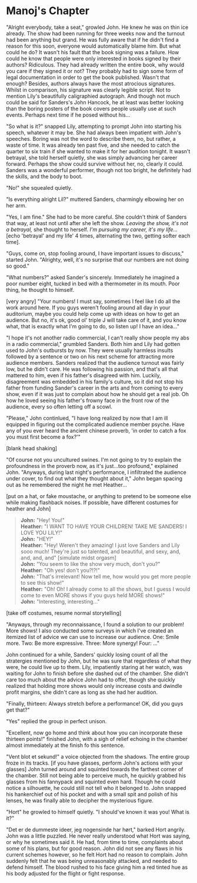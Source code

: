 Manoj's Chapter
===============

"Alright everybody, take a seat," growled John.  He knew he was on thin ice already.  The show had been running for three weeks now and the turnout had been anything but grand.  He was fully aware that if he didn't find a reason for this soon, everyone would automatically blame him.  But what could he do?  It wasn't his fault that the book signing was a failure.  How could he know that people were only interested in books signed by their authors?  Ridiculous.  They had already written the entire book, why would you care if they signed it or not?  They probably had to sign some form of legal documentation in order to get the book published.  Wasn't that enough?  Besides, authors always have the most atrocious signatures.  Whilst in comparison, his signature was clearly legible script.  Not to mention Lily's beautifully caligraphied autograph.  And though not much could be said for Sanders's John Hancock, he at least was better looking than the boring posters of the book covers people usually use at such events.  Perhaps next time if he posed without his...

"So what is it?" snapped Lily, attempting to prompt John into starting his speech, whatever it may be.  She had always been impatient with John's speeches.  Boring was not the word to describe them, no, but rather, a waste of time.  It was already ten past five, and she needed to catch the quarter to six train if she wanted to make it for her audition tonight.  It wasn't betrayal, she told herself quietly, she was simply advancing her career forward.  Perhaps the show could survive without her, no, clearly it could.  Sanders was a wonderful performer, though not too bright, he definitely had the skills, and the body to boot.

"No!" she squealed quietly.

"Is everything alright Lil?" muttered Sanders, charmingly elbowing her on her arm.

"Yes, I am fine." She had to be more careful.  She couldn't think of Sanders that way, at least not until after she left the show.  *Leaving the show, it's not a betrayal,* she thought to herself.  *I'm pursuing my career, it's my life...* [echo 'betrayal' and my life' 4 times, alternating the two, getting softer each time].

"Guys, come on, stop fooling around, I have important issues to discuss," started John.  "Alrighty, well, it's no surprise that our numbers are not doing so good."

"What numbers?" asked Sander's sincerely.  Immediately he imagined a poor number eight, tucked in bed with a thermometer in its mouth.  Poor thing, he thought to himself.

[very angry] "Your numbers!  I must say, sometimes I feel like I do all the work around here.  If you guys weren't fooling around all day in your auditorium, maybe you could help come up with ideas on how to get an audience.  But no, it's ok, good ol' triple J will take care of it, and you know what, that is exactly what I'm going to do, so listen up!  I have an idea..."

"I hope it's not another radio commercial, I can't really show people my abs in a radio commercial," grumbled Sanders.  Both him and Lily had gotten used to John's outbursts by now.  They were usually harmless insults followed by a sentence or two on his next scheme for attracting more audience members.  Sanders realized that the audience turnout was fairly low, but he didn't care.  He was following his passion, and that's all that mattered to him, even if his father's disagreed with him.  Luckily, disagreement was embedded in his family's culture, so it did not stop his father from funding Sander's career in the arts and from coming to every show, even if it was just to complain about how he should get a real job.  Oh how he loved seeing his father's frowny face in the front row of the audience, every so often letting off a scowl. 

"Please," John continlued, "I have long realized by now that I am ill equipped in figuring out the complicated audience member psyche.  Have any of you ever heard the ancient chinese proverb, 'in order to catch a fox you must first become a fox?'"

[blank head shaking]

"Of course not you uncultured swines.  I'm not going to try to explain the profoundness in the proverb now, as it's just...too profound," explained John.  "Anyways, during last night's performance, I infiltrated the audience under cover, to find out what they thought about it," John began spacing out as he remembered the night he met Heather...

[put on a hat, or fake moustache, or anything to pretend to be someone else while making flashback noises.  If possible, have different costumes for heather and John]

> **John:** "Hey! You!"  
> **Heather:** "I WANT TO HAVE YOUR CHILDREN! TAKE ME SANDERS! I LOVE YOU LILY!"  
> **John:** "HEY!"  
> **Heather:** "Hey! Weren't they amazing!  I just love Sanders and Lily sooo much!  They're just so talented, and beautiful, and sexy, and, and, and, and" [simulate midst orgasm]  
> **John:** "You seem to like the show very much, don't you?"  
> **Heather:** "Oh yes! don't you?!?!"  
> **John:** "That's irrelevant!  Now tell me, how would you get more people to see this show!"  
> **Heather:** "Oh! Oh! I already come to all the shows, but I guess I would come to even MORE shows if you guys held MORE shows!"  
> **John:** "Interesting, interesting..."  

[take off costumes, resume normal storytelling]

"Anyways, through my reconnaissance, I found a solution to our problem!  More shows!  I also conducted some surveys in which I've created an itemized list of advice we can use to increase our audience.  One: Smile more.  Two:  Be more expressive.  Three:  More synergy!  Four: ..."

John continued for a while, Sanders' quickly losing count of all the stratergies mentioned by John, but he was sure that regardless of what they were, he could live up to them.  Lily, impatiently staring at her watch, was waiting for John to finish before she dashed out of the chamber.  She didn't care too much about the advice John had to offer, though she quickly realized that holding more shows would only increase costs and dwindle profit margins, she didn't care as long as she had her audition.  

"Finally, thirteen:  Always stretch before a performance!  OK, did you guys get that?"

"Yes" replied the group in perfect unison.

"Excellent, now go home and think about how you can incorporate these thirteen points!" finished John, with a sigh of relief echoing in the chamber almost immediately at the finish fo this sentence.

"Vent blot et sekund!" a voice objected from the shadows.  The entire group froze in its tracks.  [if you have glasses, perform John's actions with your glasses] John turned around and squinted towards the farthest corner of the chamber.  Still not being able to perceive much, he quickly grabbed his glasses from his fannypack and squinted even hard.  Though he could notice a silhouette, he could still not tell who it belonged to.  John snapped his hankerchief out of his pocket and with a small spit and polish of his lenses, he was finally able to decipher the mysterious figure. 

"Hort" he growled to himself quietly.  "I should've known it was you!  What is it?"

"Det er de dummeste ideer, jeg nogensinde har hørt," barked Hort angrily.  John was a little puzzled.  He never really understood what Hort was saying, or why he sometimes said it.  He had, from time to time, complaints about some of his plans, but for good reason.  John did not see any flaws in his current schemes however, so he felt Hort had no reason to complain.  John suddenly felt that he was being unreasonably attacked, and needed to defend himself.  The blood rushed to his face giving him a red tinted hue as his body adjusted for the flight or fight response.  